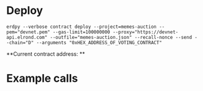# Deploy

`erdpy --verbose contract deploy --project=memes-auction --pem="devnet.pem" --gas-limit=100000000 --proxy="https://devnet-api.elrond.com" --outfile="memes-auction.json" --recall-nonce --send --chain="D" --arguments "0xHEX_ADDRESS_OF_VOTING_CONTRACT"`

**Current contract address: **

# Example calls
